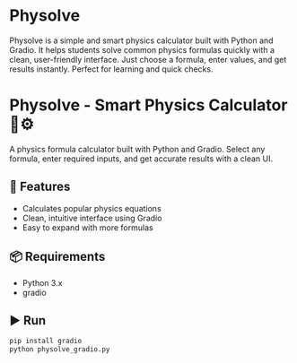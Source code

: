 # Physolve
Physolve is a simple and smart physics calculator built with Python and Gradio. It helps students solve common physics formulas quickly with a clean, user-friendly interface. Just choose a formula, enter values, and get results instantly. Perfect for learning and quick checks.
# Physolve - Smart Physics Calculator 🔬⚙️

A physics formula calculator built with Python and Gradio. 
Select any formula, enter required inputs, and get accurate results with a clean UI.

## 🚀 Features
- Calculates popular physics equations
- Clean, intuitive interface using Gradio
- Easy to expand with more formulas

## 📦 Requirements
- Python 3.x
- gradio

## ▶️ Run
```bash
pip install gradio
python physolve_gradio.py
